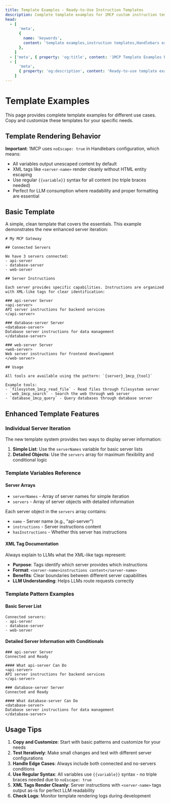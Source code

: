 ```yaml
---
title: Template Examples - Ready-to-Use Instruction Templates
description: Complete template examples for 1MCP custom instruction templates. Copy and customize templates for branding, documentation, and use cases.
head:
  - [
      'meta',
      {
        name: 'keywords',
        content: 'template examples,instruction templates,Handlebars examples,branding,custom templates',
      },
    ]
  - ['meta', { property: 'og:title', content: '1MCP Template Examples Reference' }]
  - [
      'meta',
      { property: 'og:description', content: 'Ready-to-use template examples for 1MCP custom instruction templates.' },
    ]
---
```


# Template Examples

This page provides complete template examples for different use cases. Copy and customize these templates for your specific needs.

## Template Rendering Behavior

**Important**: 1MCP uses `noEscape: true` in Handlebars configuration, which means:

- All variables output unescaped content by default
- XML tags like `<server-name>` render cleanly without HTML entity escaping
- Use regular `{{variable}}` syntax for all content (no triple braces needed)
- Perfect for LLM consumption where readability and proper formatting are essential

## Basic Template

A simple, clean template that covers the essentials. This example demonstrates the new enhanced server iteration:

```
# My MCP Gateway

## Connected Servers

We have 3 servers connected:
- api-server
- database-server
- web-server

## Server Instructions

Each server provides specific capabilities. Instructions are organized with XML-like tags for clear identification:

### api-server Server
<api-server>
API server instructions for backend services
</api-server>

### database-server Server
<database-server>
Database server instructions for data management
</database-server>

### web-server Server
<web-server>
Web server instructions for frontend development
</web-server>

## Usage

All tools are available using the pattern: `{server}_1mcp_{tool}`

Example tools:
- `filesystem_1mcp_read_file` - Read files through filesystem server
- `web_1mcp_search` - Search the web through web server
- `database_1mcp_query` - Query databases through database server
```

## Enhanced Template Features

### Individual Server Iteration

The new template system provides two ways to display server information:

1. **Simple List**: Use the `serverNames` variable for basic server lists
2. **Detailed Objects**: Use the `servers` array for maximum flexibility and conditional logic

### Template Variables Reference

#### Server Arrays

- `serverNames` - Array of server names for simple iteration
- `servers` - Array of server objects with detailed information

Each server object in the `servers` array contains:

- `name` - Server name (e.g., "api-server")
- `instructions` - Server instructions content
- `hasInstructions` - Whether this server has instructions

#### XML Tag Documentation

Always explain to LLMs what the XML-like tags represent:

- **Purpose**: Tags identify which server provides which instructions
- **Format**: `<server-name>instructions content</server-name>`
- **Benefits**: Clear boundaries between different server capabilities
- **LLM Understanding**: Helps LLMs route requests correctly

### Template Pattern Examples

#### Basic Server List

```
Connected servers:
- api-server
- database-server
- web-server
```

#### Detailed Server Information with Conditionals

```
### api-server Server
Connected and Ready

#### What api-server Can Do
<api-server>
API server instructions for backend services
</api-server>

### database-server Server
Connected and Ready

#### What database-server Can Do
<database-server>
Database server instructions for data management
</database-server>
```

## Usage Tips

1. **Copy and Customize**: Start with basic patterns and customize for your needs
2. **Test Iteratively**: Make small changes and test with different server configurations
3. **Handle Edge Cases**: Always include both connected and no-servers conditions
4. **Use Regular Syntax**: All variables use `{{variable}}` syntax - no triple braces needed due to `noEscape: true`
5. **XML Tags Render Cleanly**: Server instructions with `<server-name>` tags output as-is for perfect LLM readability
6. **Check Logs**: Monitor template rendering logs during development
